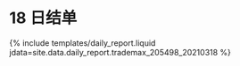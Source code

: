 # 18 日结单

{% include  templates/daily_report.liquid jdata=site.data.daily_report.trademax_205498_20210318 %}